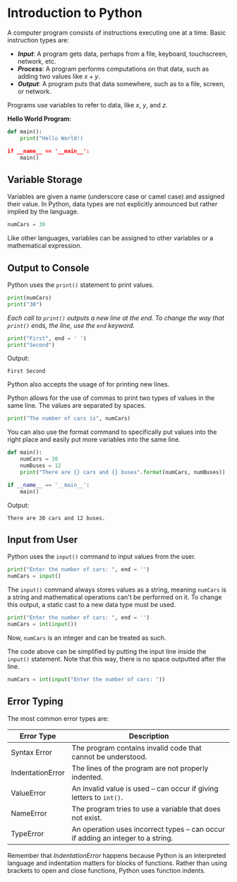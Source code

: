 # Introduction to Python

A computer program consists of instructions executing one at a time. Basic instruction types are:

* _**Input**_: A program gets data, perhaps from a file, keyboard, touchscreen, network, etc.
* _**Process**_: A program performs computations on that data, such as adding two values like $x + y$.
* _**Output**_: A program puts that data somewhere, such as to a file, screen, or network.

Programs use variables to refer to data, like $x$, $y$, and $z$.

**Hello World Program**:

```python
def main():
	print("Hello World!)

if __name__ == '__main__':
	main()
```

## Variable Storage

Variables are given a name (underscore case or camel case) and assigned their value. In Python, data types are not explicitly announced but rather implied by the language.

```python
numCars = 30
```

Like other languages, variables can be assigned to other variables or a mathematical expression.

## Output to Console

Python uses the `print()` statement to print values.

```python
print(numCars)
print("30")
```

_Each call to `print()` outputs a new line at the end. To change the way that `print()` ends, the line, use the `end` keyword._

```python
print("First", end = ' ')
print("Second")
```

Output:

```
First Second

```

Python also accepts the usage of  for printing new lines.

Python allows for the use of commas to print two types of values in the same line. The values are separated by spaces.

```python
print("The number of cars is", numCars)
```

You can also use the format command to specifically put values into the right place and easily put more variables into the same line.

```python
def main():
	numCars = 30
	numBuses = 12
	print("There are {} cars and {} buses".format(numCars, numBuses))

if __name__ == '__main__':
	main()
```

Output:

```
There are 30 cars and 12 buses.
```

## Input from User

Python uses the `input()` command to input values from the user.

```python
print("Enter the number of cars: ", end = '')
numCars = input()
```

The `input()` command always stores values as a string, meaning `numCars` is a string and mathematical operations can't be performed on it. To change this output, a static cast to a new data type must be used.

```python
print("Enter the number of cars: ", end = '')
numCars = int(input())
```

Now, `numCars` is an integer and can be treated as such.

The code above can be simplified by putting the input line inside the `input()` statement. Note that this way, there is no space outputted after the line.

```python
numCars = int(input("Enter the number of cars: "))
```

## Error Typing

The most common error types are:

| Error Type       | Description                                                                     |
| ---------------- | ------------------------------------------------------------------------------- |
| Syntax Error     | The program contains invalid code that cannot be understood.                    |
| IndentationError | The lines of the program are not properly indented.                             |
| ValueError       | An invalid value is used – can occur if giving letters to `int()`.              |
| NameError        | The program tries to use a variable that does not exist.                        |
| TypeError        | An operation uses incorrect types – can occur if adding an integer to a string. |

Remember that _IndentationError_ happens because Python is an interpreted language and indentation matters for blocks of functions. Rather than using brackets to open and close functions, Python uses function indents.
